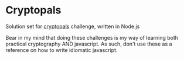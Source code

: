 # Cryptopals
Solution set for [cryptopals](https://cryptopals.com/) challenge, written in Node.js

Bear in my mind that doing these challenges is my way of learning both practical cryptography AND javascript. As such, don't use these as a reference on how to write idiomatic javascript.